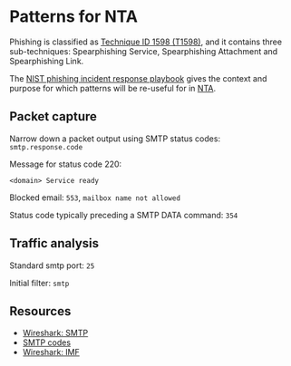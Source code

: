 # Patterns for NTA

Phishing is classified as [Technique ID 1598 (T1598)](https://attack.mitre.org/techniques/T1598/), and it contains 
three sub-techniques: Spearphishing Service, Spearphishing Attachment and Spearphishing Link.

The [NIST phishing incident response playbook](https://www.incidentresponse.org/workflows/download/Phishing.pdf) gives 
the context and purpose for which patterns will be re-useful for in [NTA](blue-nta:index).

## Packet capture

Narrow down a packet output using SMTP status codes: `smtp.response.code`

Message for status code 220: 

    <domain> Service ready

Blocked email: `553`, `mailbox name not allowed`

Status code typically preceding a SMTP DATA command: `354`

## Traffic analysis

Standard smtp port: `25`

Initial filter: `smtp`

## Resources

* [Wireshark: SMTP](https://www.wireshark.org/docs/dfref/s/smtp.html)
* [SMTP codes](https://www.mailersend.com/blog/smtp-codes)
* [Wireshark: IMF](https://www.wireshark.org/docs/dfref/i/imf.html)